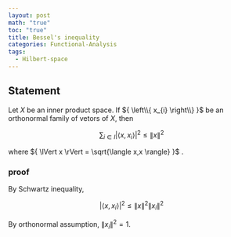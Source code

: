 ```yaml
---
layout: post
math: "true"
toc: "true"
title: Bessel's inequality
categories: Functional-Analysis
tags:
  - Hilbert-space
---
```

## Statement

Let ${ X }$ be an inner product space. If ${ \left\\{ x_{i} \right\\} }$ be an orthonormal family of vetors of ${ X }$, then

$$ \sum_{i \in I} \lvert \langle x,x_{i} \rangle \rvert^{2} \le \lVert x \rVert^{2} $$

where ${ \lVert x \rVert = \sqrt{\langle x,x \rangle} }$ .

### proof

By Schwartz inequality,

$$ \lvert \langle x,x_{i} \rangle \rvert^{2} \le \lVert x \rVert^{2}\lVert x_{i} \rVert^{2} $$

By orthonormal assumption, ${ \lVert x_{i} \rVert^{2}=1 }$.